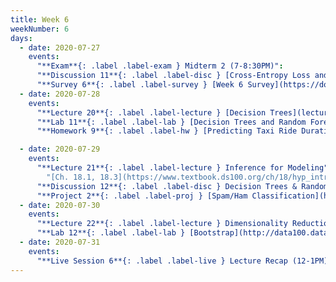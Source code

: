 ```yaml
---
title: Week 6
weekNumber: 6
days:
  - date: 2020-07-27
    events:
      "**Exam**{: .label .label-exam } Midterm 2 (7-8:30PM)":
      "**Discussion 11**{: .label .label-disc } [Cross-Entropy Loss and Classification](https://drive.google.com/file/d/1qQlYKVrB-mfSTui2lWdZ0Vnpil__vt_z/view) ([video](https://www.youtube.com/playlist?list=PLQCcNQgUcDfoJq_L7AXTNQJEtbhPfwa_U)) ([solutions](https://drive.google.com/file/d/1aKdObFfmEhbUdiVKHn__kLTqAn_s4l3j/view))":
      "**Survey 6**{: .label .label-survey } [Week 6 Survey](https://docs.google.com/forms/d/e/1FAIpQLSdRq1enJh2MOQV1LBvtCPigKY5gp17M0mVWPj8hF2TzZ6_y_A/viewform) (due Jul. 31)":
  - date: 2020-07-28
    events:
      "**Lecture 20**{: .label .label-lecture } [Decision Trees](lecture/lec20)":
      "**Lab 11**{: .label .label-lab } [Decision Trees and Random Forests](http://data100.datahub.berkeley.edu/hub/user-redirect/git-sync?repo=https://github.com/DS-100/su20&subPath=lab/lab11/) (due Jul. 30)":
      "**Homework 9**{: .label .label-hw } [Predicting Taxi Ride Duration](http://data100.datahub.berkeley.edu/hub/user-redirect/git-sync?repo=https://github.com/DS-100/su20&subPath=hw/hw9/)":

  - date: 2020-07-29
    events:
      "**Lecture 21**{: .label .label-lecture } Inference for Modeling":
        "[Ch. 18.1, 18.3](https://www.textbook.ds100.org/ch/18/hyp_intro.html)"
      "**Discussion 12**{: .label .label-disc } Decision Trees & Random Forests":
      "**Project 2**{: .label .label-proj } [Spam/Ham Classification](http://data100.datahub.berkeley.edu/hub/user-redirect/git-sync?repo=https://github.com/DS-100/su20&subPath=proj/proj2/) (due Aug. 5)":
  - date: 2020-07-30
    events:
      "**Lecture 22**{: .label .label-lecture } Dimensionality Reduction":
      "**Lab 12**{: .label .label-lab } [Bootstrap](http://data100.datahub.berkeley.edu/hub/user-redirect/git-sync?repo=https://github.com/DS-100/su20&subPath=lab/lab12/) (due Jul. 31)":
  - date: 2020-07-31
    events:
      "**Live Session 6**{: .label .label-live } Lecture Recap (12-1PM)":
---
```

